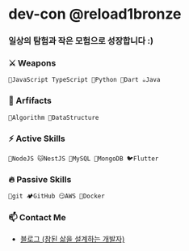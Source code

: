 # dev-con @reload1bronze
  
### 일상의 탐험과 작은 모험으로 성장합니다 :)

### ⚔️ Weapons
```javascript
🐥JavaScript TypeScript 🐍Python 🎯Dart ☕Java   
```

### 🔮 Arfifacts
```javascript
🤔Algorithm 💬DataStructure
```

### ⚡ Active Skills
```javascript
🦕NodeJS 🐱NestJS 🐬MySQL 🍃MongoDB 🐦Flutter   
```

### 🔥 Passive Skills
```javascript
🚩git 🏕️GitHub 😏AWS 🐋Docker
```

### 📫 Contact Me
- <a href="https://bit.ly/3EYvpfh">블로그 (참된 삶을 설계하는 개발자)</a>
